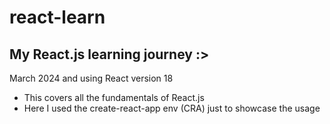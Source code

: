 # react-learn

## My React.js learning journey :>
March 2024 and using React version 18

- This covers all the fundamentals of React.js
- Here I used the create-react-app env (CRA) just to showcase the usage
